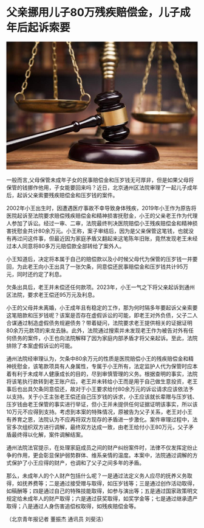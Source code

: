 # 父亲挪用儿子80万残疾赔偿金，儿子成年后起诉索要

![36fdd16ff3eb985e171d890ba04b0d02.jpg](https://raw.githubusercontent.com/qqhsx/qqnews_image/main/2024/01/18/父亲挪用儿子80万残疾赔偿金，儿子成年后起诉索要/36fdd16ff3eb985e171d890ba04b0d02.jpg)

一般而言,父母保管未成年子女的民事赔偿金和压岁钱无可厚非，但是如果父母将保管的钱挪作他用，子女能要回来吗？近日，北京通州区法院审理了一起儿子成年后，起诉父亲索要残疾赔偿金和压岁钱的案件。

2002年小王出生时，因遭遇医疗事故不幸导致身体残疾，2019年小王作为原告将医院起诉至法院要求赔偿残疾赔偿金和精神损害抚慰金，小王的父亲老王作为代理人参加了诉讼。经过一审、二审，法院最终判决医院赔偿小王残疾赔偿金和精神损害抚慰金共计80余万元。小王称，案子审结后，因为是父亲保管这笔钱，也就没有再过问这件事，但最近因为家庭矛盾又翻起来这笔陈年旧账，竟然发现老王未经过本人同意将80多万元赔偿款全部转给了案外人。

小王知道后，决定将本属于自己的赔偿款以及小时候父母代为保管的压岁钱一并要回，为此老王向小王出具了一张欠条，同意偿还民事赔偿金和压岁钱共计95万元，同时还约定了利息。

欠条出具后，老王并未偿还任何款项。2023年，小王一气之下将父亲起诉到通州区法院，要求老王偿还95万元及利息。

小王的父母并未离婚，小王成年且有稳定的工作，那为何时隔多年要起诉父亲索要这笔赔款和压岁钱呢？该案是否存在虚假诉讼的可能，即老王对外负债，父子二人合谋通过制造虚假债务规避债务？带着疑问，法院要求老王提供相关的证据证明80余万元款项的来龙去脉。此外，法院通过搜索并未发现老王作为被告对外有任何债务的案件，小王也向法院解释了因为家庭内部矛盾才将父亲起诉。至此，法院排除了本案虚假诉讼的可能。

通州法院经审理认为，欠条中80余万元的性质是医院赔偿小王的残疾赔偿金和精神抚慰金，该笔款项具有人身属性，专属于小王所有，法定监护人代为保管时应本着有利于未成年人健康成长的目的，尽到审慎管理的义务。根据查明的事实，法院将该笔执行款转到老王账户后，老王并未转给小王而是用于自己做生意投资，老王事后也出具欠条同意偿还，故对于小王要求给付80余万元的诉讼请求应该依法予以支持。关于小王主张老王偿还自己压岁钱的诉求，小王应该就长辈赠与压岁钱、压岁钱由老王保管的事实进行举证，但小王并未提供任何证据证明该事实，所以该10万元不应得到支持。考虑到本案的特殊情况，原被告为父子关系，老王对小王有养育之恩，法院认为不应再将双方现存的矛盾进一步激化。案件审理过程中，法官多次组织双方进行调解，最终双方达成一致，由老王给付小王80万元，父子矛盾最终得以化解，案件调解结案。

通州法院法官提示，在处理家庭成员之间的财产纠纷案件时，法律不仅发挥定纷止争的作用，更会彰显保护弱势群体、维系亲情的温度。本案中，法院通过调解的方式保护了小王应得的财产，也调和了父子之间多年的矛盾。

那么，未成年人的个人财产包括什么呢？一是通过法定义务人应尽的抚养义务取得，如抚养费等；二是通过接受赠与取得，如压岁钱等；三是通过创作活动取得，如稿酬等；四是通过自己的特殊技能取得，如参与演出等；五是通过国家政策明文规定给未成年人的财产取得；六是通过获奖取得，如奖学金等；七是通过继承遗产取得；八是通过人身伤害追偿权取得，如残疾赔偿金等。

（北京青年报记者 董振杰 通讯员 刘斐洁）

